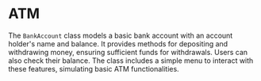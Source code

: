 # ATM
The `BankAccount` class models a basic bank account with an account holder's name and balance. It provides methods for depositing and withdrawing money, ensuring sufficient funds for withdrawals. Users can also check their balance. The class includes a simple menu to interact with these features, simulating basic ATM functionalities.

